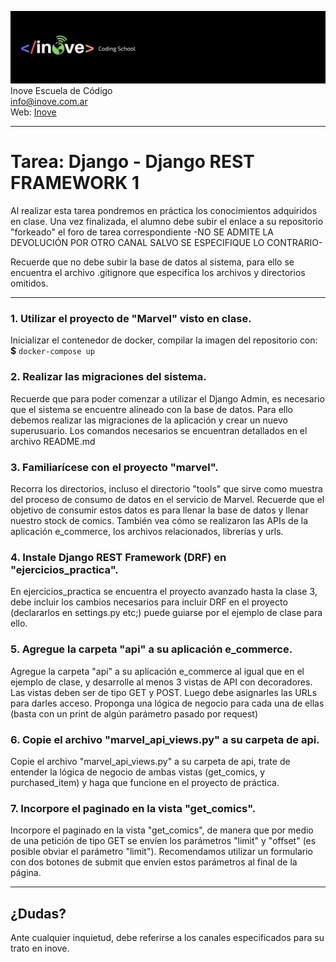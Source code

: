 ![Inove banner](/inove.jpg)
Inove Escuela de Código\
info@inove.com.ar\
Web: [Inove](http://inove.com.ar)

---
# Tarea: Django - Django REST FRAMEWORK 1

Al realizar esta tarea pondremos en práctica los conocimientos adquiridos en clase.
Una vez finalizada, el alumno debe subir el enlace a su repositorio "forkeado" el foro de tarea correspondiente -NO SE ADMITE LA DEVOLUCIÓN POR OTRO CANAL SALVO SE ESPECIFIQUE LO CONTRARIO- 

Recuerde que no debe subir la base de datos al sistema, para ello se encuentra el archivo .gitignore que especifica los archivos y directorios omitidos.

---

### 1. Utilizar el proyecto de "Marvel" visto en clase.
Inicializar el contenedor de docker, compilar la imagen del repositorio con:
**$** `docker-compose up`


### 2. Realizar las migraciones del sistema.
Recuerde que para poder comenzar a utilizar el Django Admin, es necesario que el sistema se encuentre alineado con la base de datos. Para ello debemos realizar las migraciones de la aplicación y crear un nuevo superusuario.
Los comandos necesarios se encuentran detallados en el archivo README.md

### 3. Familiarícese con el proyecto "marvel".
Recorra los directorios, incluso el directorio "tools" que sirve como muestra del proceso de consumo de datos en el servicio de Marvel. Recuerde que el objetivo de consumir estos datos es para llenar la base de datos y llenar nuestro stock de comics.
También vea cómo se realizaron las APIs de la aplicación e_commerce, los archivos relacionados, librerías y urls. 

### 4. Instale Django REST Framework (DRF) en "ejercicios_practica".
En ejercicios_practica se encuentra el proyecto avanzado hasta la clase 3, debe incluir los cambios necesarios para incluir DRF en el proyecto (declararlos en settings.py etc;) puede guiarse por el ejemplo de clase para ello.

### 5. Agregue la carpeta "api" a su aplicación e_commerce.
Agregue la carpeta "api" a su aplicación e_commerce al igual que en el ejemplo de clase, y desarrolle al menos 3 vistas de API con decoradores. Las vistas deben ser de tipo GET y POST. Luego debe asignarles las URLs para darles acceso. Proponga una lógica de negocio para cada una de ellas (basta con un print de algún parámetro pasado por request)

### 6. Copie el archivo "marvel_api_views.py" a su carpeta de api.
Copie el archivo "marvel_api_views.py" a su carpeta de api, trate de entender la lógica de negocio de ambas vistas (get_comics, y purchased_item) y haga que funcione en el proyecto de práctica.

### 7. Incorpore el paginado en la vista "get_comics".
Incorpore el paginado en la vista "get_comics", de manera que por medio de una petición de tipo GET se envíen los parámetros "limit" y "offset" (es posible obviar el parámetro "limit"). 
Recomendamos utilizar un formulario con dos botones de submit que envíen estos parámetros al final de la página.

---

## ¿Dudas?
Ante cualquier inquietud, debe referirse a los canales especificados para su trato en inove.